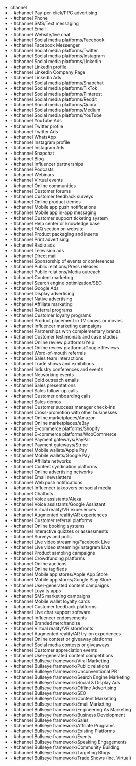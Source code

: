 - channel
  <li>- #channel  Pay-per-click/PPC advertising</li>
  <li>- #channel  Phone</li>
  <li>- #channel  SMS/Text messaging</li>
  <li>- #channel  Email</li>
  <li>- #channel  Website/live chat</li>
  <li>- #channel  Social media platforms/Facebook</li>
  <li>- #channel  Facebook Messenger</li>
  <li>- #channel  Social media platforms/Twitter</li>
  <li>- #channel  Social media platforms/Instagram</li>
  <li>- #channel  Social media platforms/LinkedIn</li>
  <li>- #channel  LinkedIn profile</li>
  <li>- #channel  LinkedIn Company Page</li>
  <li>- #channel  LinkedIn Ads</li>
  <li>- #channel  Social media platforms/Snapchat</li>
  <li>- #channel  Social media platforms/TikTok</li>
  <li>- #channel  Social media platforms/Pinterest</li>
  <li>- #channel  Social media platforms/Reddit</li>
  <li>- #channel  Social media platforms/Quora</li>
  <li>- #channel  Social media platforms/Medium</li>
  <li>- #channel  Social media platforms/YouTube</li>
  <li>- #channel  YouTube Ads</li>
  <li>- #channel  Twitter profile</li>
  <li>- #channel  Twitter Ads</li>
  <li>- #channel  WhatsApp</li>
  <li>- #channel  Instagram profile</li>
  <li>- #channel  Instagram Ads</li>
  <li>- #channel  Snapchat</li>
  <li>- #channel  Blog</li>
  <li>- #channel  Influencer partnerships</li>
  <li>- #channel  Podcasts</li>
  <li>- #channel  Webinars</li>
  <li>- #channel  Virtual events</li>
  <li>- #channel  Online communities</li>
  <li>- #channel  Customer forums</li>
  <li>- #channel  Customer feedback surveys</li>
  <li>- #channel  Online product demos</li>
  <li>- #channel  Mobile app push notifications</li>
  <li>- #channel  Mobile app in-app messaging</li>
  <li>- #channel  Customer support ticketing system</li>
  <li>- #channel  Help center or knowledge base</li>
  <li>- #channel  FAQ section on website</li>
  <li>- #channel  Product packaging and inserts</li>
  <li>- #channel  Print advertising</li>
  <li>- #channel  Radio ads</li>
  <li>- #channel  Television ads</li>
  <li>- #channel  Direct mail</li>
  <li>- #channel  Sponsorship of events or conferences</li>
  <li>- #channel  Public relations/Press releases</li>
  <li>- #channel  Public relations/Media outreach</li>
  <li>- #channel  Content marketing</li>
  <li>- #channel  Search engine optimization/SEO</li>
  <li>- #channel  Google Ads</li>
  <li>- #channel  Display advertising</li>
  <li>- #channel  Native advertising</li>
  <li>- #channel  Affiliate marketing</li>
  <li>- #channel  Referral programs</li>
  <li>- #channel  Customer loyalty programs</li>
  <li>- #channel  Product placement in TV shows or movies</li>
  <li>- #channel  Influencer marketing campaigns</li>
  <li>- #channel  Partnerships with complementary brands</li>
  <li>- #channel  Customer testimonials and case studies</li>
  <li>- #channel  Online review platforms/Yelp</li>
  <li>- #channel  Online review platforms/Google Reviews</li>
  <li>- #channel  Word-of-mouth referrals</li>
  <li>- #channel  Sales team interactions</li>
  <li>- #channel  Trade shows and exhibitions</li>
  <li>- #channel  Industry conferences and events</li>
  <li>- #channel  Networking events</li>
  <li>- #channel  Cold outreach emails</li>
  <li>- #channel  Sales presentations</li>
  <li>- #channel  Sales follow-up calls</li>
  <li>- #channel  Customer onboarding calls</li>
  <li>- #channel  Sales demos</li>
  <li>- #channel  Customer success manager check-ins</li>
  <li>- #channel  Cross-promotion with other businesses</li>
  <li>- #channel  Online marketplaces/Amazon</li>
  <li>- #channel  Online marketplaces/eBay</li>
  <li>- #channel  E-commerce platforms/Shopify</li>
  <li>- #channel  E-commerce platforms/WooCommerce</li>
  <li>- #channel  Payment gateways/PayPal</li>
  <li>- #channel  Payment gateways/Stripe</li>
  <li>- #channel  Mobile wallets/Apple Pay</li>
  <li>- #channel  Mobile wallets/Google Pay</li>
  <li>- #channel  Affiliate networks</li>
  <li>- #channel  Content syndication platforms</li>
  <li>- #channel  Online advertising networks</li>
  <li>- #channel  Email newsletters</li>
  <li>- #channel  Web push notifications</li>
  <li>- #channel  Influencer takeovers on social media</li>
  <li>- #channel  Chatbots</li>
  <li>- #channel  Voice assistants/Alexa</li>
  <li>- #channel  Voice assistants/Google Assistant</li>
  <li>- #channel  Virtual reality/VR experiences</li>
  <li>- #channel  Augmented reality/AR experiences</li>
  <li>- #channel  Customer referral platforms</li>
  <li>- #channel  Online booking systems</li>
  <li>- #channel  Interactive quizzes or assessments</li>
  <li>- #channel  Surveys and polls</li>
  <li>- #channel  Live video streaming/Facebook Live</li>
  <li>- #channel  Live video streaming/Instagram Live</li>
  <li>- #channel  Product sampling campaigns</li>
  <li>- #channel  Crowdfunding platforms</li>
  <li>- #channel  Online auctions</li>
  <li>- #channel  Online tagifieds</li>
  <li>- #channel  Mobile app stores/Apple App Store</li>
  <li>- #channel  Mobile app stores/Google Play Store</li>
  <li>- #channel  User-generated content campaigns</li>
  <li>- #channel  Loyalty apps</li>
  <li>- #channel  SMS marketing campaigns</li>
  <li>- #channel  Mobile wallet loyalty cards</li>
  <li>- #channel  Customer feedback platforms</li>
  <li>- #channel  Live chat support software</li>
  <li>- #channel  Influencer endorsements</li>
  <li>- #channel  Branded merchandise</li>
  <li>- #channel  Virtual reality/VR storefronts</li>
  <li>- #channel  Augmented reality/AR try-on experiences</li>
  <li>- #channel  Online contest or giveaway platforms</li>
  <li>- #channel  Social media contests or giveaways</li>
  <li>- #channel  Customer appreciation events</li>
  <li>- #channel  User-generated content competitions</li>
  <li>- #channel  Bullseye framework/Viral Marketing</li>
  <li>- #channel  Bullseye framework/Public relations</li>
  <li>- #channel  Bullseye framework/Unconventional PR</li>
  <li>- #channel  Bullseye framework/Search Engine Marketing</li>
  <li>- #channel  Bullseye framework/Social & Display Ads</li>
  <li>- #channel  Bullseye framework/Offline Advertising</li>
  <li>- #channel  Bullseye framework/SEO</li>
  <li>- #channel  Bullseye framework/Content Marketing</li>
  <li>- #channel  Bullseye framework/Email Marketing</li>
  <li>- #channel  Bullseye framework/Engineering As Marketing</li>
  <li>- #channel  Bullseye framework/Business Development</li>
  <li>- #channel  Bullseye framework/Sales</li>
  <li>- #channel  Bullseye framework/Affiliate Programs</li>
  <li>- #channel  Bullseye framework/Existing Platforms</li>
  <li>- #channel  Bullseye framework/Events</li>
  <li>- #channel  Bullseye framework/Speaking Engagements</li>
  <li>- #channel  Bullseye framework/Community Building</li>
  <li>- #channel  Bullseye framework/Targeting Blogs</li>
  <li>- #channel  Bullseye framework/Trade Shows (inc. Virtual)</li>

